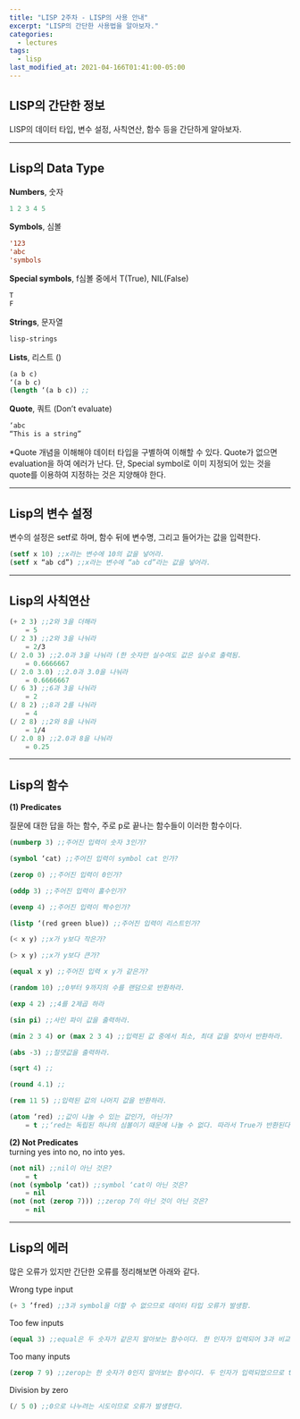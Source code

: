```yaml
---
title: "LISP 2주차 - LISP의 사용 안내"
excerpt: "LISP의 간단한 사용법을 알아보자."
categories:
  - lectures
tags:
  - lisp
last_modified_at: 2021-04-166T01:41:00-05:00
---
```


## LISP의 간단한 정보
LISP의 데이터 타입, 변수 설정, 사칙연산, 함수 등을 간단하게 알아보자. 

---
## Lisp의 Data Type

**Numbers**, 숫자
```lisp
1 2 3 4 5
```

**Symbols**, 심볼
```lisp
'123
'abc
'symbols
```

**Special symbols**, f심볼 중에서 T(True), NIL(False)  
```lisp
T
F
```

**Strings**, 문자열
```lisp
lisp-strings
```  

**Lists**, 리스트 ()  
```lisp
(a b c)
‘(a b c)
(length ‘(a b c)) ;;
```

**Quote**, 쿼트 (Don’t evaluate) 
```lisp 
‘abc
“This is a string” 
``` 
*Quote 개념을 이해해야 데이터 타입을 구별하여 이해할 수 있다. Quote가 없으면 evaluation을 하여 에러가 난다. 단, Special symbol로 이미 지정되어 있는 것을 quote를 이용하여 지정하는 것은 지양해야 한다.
  
---
  
## Lisp의 변수 설정
변수의 설정은 setf로 하며, 함수 뒤에 변수명, 그리고 들어가는 값을 입력한다.

```lisp
(setf x 10) ;;x라는 변수에 10의 값을 넣어라.
(setf x “ab cd”) ;;x라는 변수에 “ab cd”라는 값을 넣어라.
```
---
## Lisp의 사칙연산

```lisp
(+ 2 3) ;;2와 3을 더해라
	= 5
(/ 2 3) ;;2와 3을 나눠라
	= 2/3
(/ 2.0 3) ;;2.0과 3을 나눠라 (한 숫자만 실수여도 값은 실수로 출력됨.
	= 0.6666667
(/ 2.0 3.0) ;;2.0과 3.0을 나눠라
	= 0.6666667
(/ 6 3) ;;6과 3을 나눠라
	= 2
(/ 8 2) ;;8과 2를 나눠라
	= 4
(/ 2 8) ;;2와 8을 나눠라
	= 1/4
(/ 2.0 8) ;;2.0과 8을 나눠라
	= 0.25
```
---
## Lisp의 함수
**(1) Predicates**

질문에 대한 답을 하는 함수, 주로 p로 끝나는 함수들이 이러한 함수이다.  

```lisp
(numberp 3) ;;주어진 입력이 숫자 3인가?

(symbol ‘cat) ;;주어진 입력이 symbol cat 인가?

(zerop 0) ;;주어진 입력이 0인가?

(oddp 3) ;;주어진 입력이 홀수인가?

(evenp 4) ;;주어진 입력이 짝수인가?

(listp ‘(red green blue)) ;;주어진 입력이 리스트인가?

(< x y) ;;x가 y보다 작은가?

(> x y) ;;x가 y보다 큰가?

(equal x y) ;;주어진 입력 x y가 같은가?

(random 10) ;;0부터 9까지의 수를 랜덤으로 반환하라.

(exp 4 2) ;;4를 2제곱 하라

(sin pi) ;;사인 파이 값을 출력하라.

(min 2 3 4) or (max 2 3 4) ;;입력된 값 중에서 최소, 최대 값을 찾아서 반환하라.

(abs -3) ;;절댓값을 출력하라.

(sqrt 4) ;; 

(round 4.1) ;;

(rem 11 5) ;;입력된 값의 나머지 값을 반환하라.

(atom ‘red) ;;값이 나눌 수 있는 값인가, 아닌가? 
	= t ;;‘red는 독립된 하나의 심볼이기 때문에 나눌 수 없다. 따라서 True가 반환된다.
```
**(2) Not Predicates**  
turning yes into no, no into yes.

```lisp
(not nil) ;;nil이 아닌 것은?
	= t
(not (symbolp ‘cat)) ;;symbol ‘cat이 아닌 것은?
	= nil
(not (not (zerop 7))) ;;zerop 7이 아닌 것이 아닌 것은?
	= nil
```
---
## Lisp의 에러
많은 오류가 있지만 간단한 오류를 정리해보면 아래와 같다. 
  
Wrong type input
```lisp
(+ 3 ’fred) ;;3과 symbol을 더할 수 없으므로 데이터 타입 오류가 발생함.
``` 
Too few inputs
```lisp
(equal 3) ;;equal은 두 숫자가 같은지 알아보는 함수이다. 한 인자가 입력되어 3과 비교할 비교대상이 없으므로 few inputs 오류가 발생한다. 
```
Too many inputs
```lisp
(zerop 7 9) ;;zerop는 한 숫자가 0인지 알아보는 함수이다. 두 인자가 입력되었으므로 too many inputs 오류가 발생한다. 
```
Division by zero
```lisp
(/ 5 0) ;;0으로 나누려는 시도이므로 오류가 발생한다.
```




